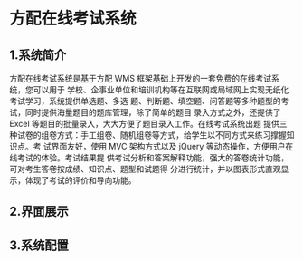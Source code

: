 # 方配在线考试系统

## 1.系统简介
方配在线考试系统是基于方配 WMS 框架基础上开发的一套免费的在线考试系统，您可以用于
学校、企事业单位和培训机构等在互联网或局域网上实现无纸化考试学习，系统提供单选题、多选
题、判断题、填空题、问答题等多种题型的考试，同时提供海量题目的题库管理，除了简单的题目
录入方式之外，还提供了 Excel 等题目的批量录入，大大方便了题目录入工作。在线考试系统出题
提供三种试卷的组卷方式：手工组卷、随机组卷等方式，给学生以不同方式来练习撑握知识点。考
试界面友好，使用 MVC 架构方式以及 jQuery 等动态操作，方便用户在线考试的体验。考试结果提
供考试分析和答案解释功能，强大的答卷统计功能，可对考生答卷按成绩、知识点、题型和试题得
分进行统计，并以图表形式直观显示，体现了考试的评价和导向功能。

## 2.界面展示

## 3.系统配置

